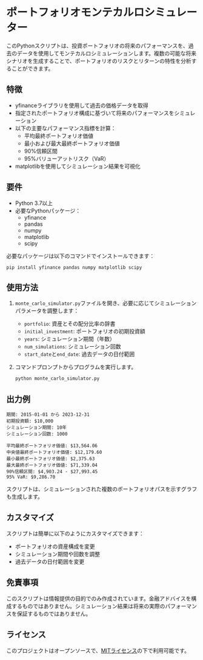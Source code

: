 # ポートフォリオモンテカルロシミュレーター

このPythonスクリプトは、投資ポートフォリオの将来のパフォーマンスを、過去のデータを使用してモンテカルロシミュレーションします。複数の可能な将来シナリオを生成することで、ポートフォリオのリスクとリターンの特性を分析することができます。

## 特徴

- yfinanceライブラリを使用して過去の価格データを取得
- 指定されたポートフォリオ構成に基づいて将来のパフォーマンスをシミュレーション
- 以下の主要なパフォーマンス指標を計算：
  - 平均最終ポートフォリオ価値
  - 最小および最大最終ポートフォリオ価値
  - 90%信頼区間
  - 95%バリューアットリスク（VaR）
- matplotlibを使用してシミュレーション結果を可視化

## 要件

- Python 3.7以上
- 必要なPythonパッケージ：
  - yfinance
  - pandas
  - numpy
  - matplotlib
  - scipy

必要なパッケージは以下のコマンドでインストールできます：

```
pip install yfinance pandas numpy matplotlib scipy
```

## 使用方法

1. `monte_carlo_simulator.py`ファイルを開き、必要に応じてシミュレーションパラメータを調整します：
   - `portfolio`: 資産とその配分比率の辞書
   - `initial_investment`: ポートフォリオの初期投資額
   - `years`: シミュレーション期間（年数）
   - `num_simulations`: シミュレーション回数
   - `start_date`と`end_date`: 過去データの日付範囲

2. コマンドプロンプトからプログラムを実行します。
   ```bash
   python monte_carlo_simulator.py
   ```

## 出力例

```
期間: 2015-01-01 から 2023-12-31
初期投資額: $10,000
シミュレーション期間: 10年
シミュレーション回数: 1000

平均最終ポートフォリオ価値: $13,564.06
中央値最終ポートフォリオ価値: $12,179.60
最小最終ポートフォリオ価値: $2,375.63
最大最終ポートフォリオ価値: $71,339.04
90%信頼区間: $4,903.24 - $27,993.45
95% VaR: $9,286.70
```

スクリプトは、シミュレーションされた複数のポートフォリオパスを示すグラフも生成します。

## カスタマイズ

スクリプトは簡単に以下のようにカスタマイズできます：
- ポートフォリオの資産構成を変更
- シミュレーション期間や回数を調整
- 過去データの日付範囲を変更

## 免責事項

このスクリプトは情報提供の目的でのみ作成されています。金融アドバイスを構成するものではありません。シミュレーション結果は将来の実際のパフォーマンスを保証するものではありません。

## ライセンス

このプロジェクトはオープンソースで、[MITライセンス](LICENSE)の下で利用可能です。